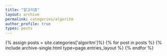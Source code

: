 ```yaml
---
title: "알고리즘"
layout: archive
permalink: categories/algoritm
author_profile: true
types: posts
---
```


{% assign posts = site.categories['algoritm']%}
{% for post in posts %}
{% include archive-single.html type=page.entries_layout %}
{% endfor %}
